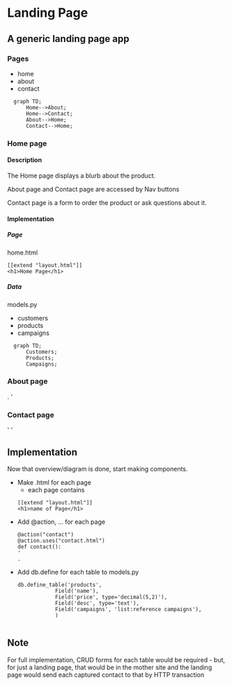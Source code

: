 # Landing Page
## A generic landing page app
### Pages
  - home
  - about
  - contact
```mermaid
  graph TD;
      Home-->About;
      Home-->Contact;
      About-->Home;
      Contact-->Home;
```  
  
### Home page
#### Description
The Home page displays a blurb about the product.

About page and Contact page are accessed by Nav buttons 

Contact page is a form to order the product or ask questions about it.
#### Implementation
##### Page
home.html
```
[[extend "layout.html"]]
<h1>Home Page</h1>
```
##### Data
models.py
- customers
- products
- campaigns
```mermaid
  graph TD;
      Customers;
      Products;
      Campaigns;
```  
### About page
.
'

### Contact page
'
'

## Implementation
Now that overview/diagram is done, start making components.
  - Make .html for each page
    - each page contains
    ```
    [[extend "layout.html"]]
    <h1>name of Page</h1>
    ```
  - Add @action, ... for each page
    ```
    @action("contact")
    @action.uses("contact.html")
    def contact():
    '
    .
    ```
  - Add db.define for each table to models.py
    ```
    db.define_table('products',
                Field('name'),
                Field('price', type='decimal(5,2)'),
                Field('desc', type='text'),
                Field('campaigns', 'list:reference campaigns'),
                )
  
## Note
For full implementation, CRUD forms for each table would be required - but, for just a landing page, that would be in the mother site and the landing page would send each captured contact to that by HTTP transaction
